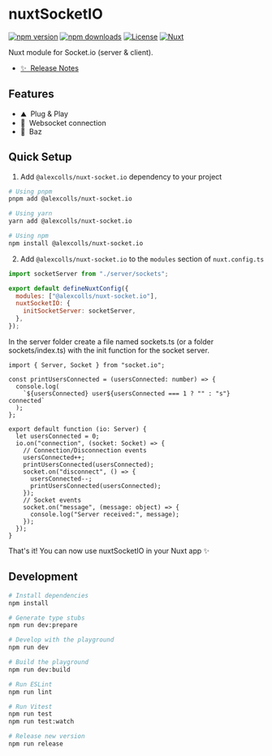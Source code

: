 # nuxtSocketIO

[![npm version][npm-version-src]][npm-version-href]
[![npm downloads][npm-downloads-src]][npm-downloads-href]
[![License][license-src]][license-href]
[![Nuxt][nuxt-src]][nuxt-href]

Nuxt module for Socket.io (server & client).

- [✨ &nbsp;Release Notes](/CHANGELOG.md)
  <!-- - [🏀 Online playground](https://stackblitz.com/github/your-org/@alexcolls/nuxt-socket.io?file=playground%2Fapp.vue) -->
  <!-- - [📖 &nbsp;Documentation](https://example.com) -->

## Features

<!-- Highlight some of the features your module provide here -->

- ⛰ &nbsp;Plug & Play
- 🚠 &nbsp;Websocket connection
- 🌲 &nbsp;Baz

## Quick Setup

1. Add `@alexcolls/nuxt-socket.io` dependency to your project

```bash
# Using pnpm
pnpm add @alexcolls/nuxt-socket.io

# Using yarn
yarn add @alexcolls/nuxt-socket.io

# Using npm
npm install @alexcolls/nuxt-socket.io
```

2. Add `@alexcolls/nuxt-socket.io` to the `modules` section of `nuxt.config.ts`

```js
import socketServer from "./server/sockets";

export default defineNuxtConfig({
  modules: ["@alexcolls/nuxt-socket.io"],
  nuxtSocketIO: {
    initSocketServer: socketServer,
  },
});
```

In the server folder create a file named sockets.ts (or a folder sockets/index.ts) with the init function for the socket server.

```
import { Server, Socket } from "socket.io";

const printUsersConnected = (usersConnected: number) => {
  console.log(
    `${usersConnected} user${usersConnected === 1 ? "" : "s"} connected`
  );
};

export default function (io: Server) {
  let usersConnected = 0;
  io.on("connection", (socket: Socket) => {
    // Connection/Disconnection events
    usersConnected++;
    printUsersConnected(usersConnected);
    socket.on("disconnect", () => {
      usersConnected--;
      printUsersConnected(usersConnected);
    });
    // Socket events
    socket.on("message", (message: object) => {
      console.log("Server received:", message);
    });
  });
}

```

That's it! You can now use nuxtSocketIO in your Nuxt app ✨

## Development

```bash
# Install dependencies
npm install

# Generate type stubs
npm run dev:prepare

# Develop with the playground
npm run dev

# Build the playground
npm run dev:build

# Run ESLint
npm run lint

# Run Vitest
npm run test
npm run test:watch

# Release new version
npm run release
```

<!-- Badges -->

[npm-version-src]: https://img.shields.io/npm/v/@alexcolls/nuxt-socket.io/latest.svg?style=flat&colorA=18181B&colorB=28CF8D
[npm-version-href]: https://npmjs.com/package/@alexcolls/nuxt-socket.io
[npm-downloads-src]: https://img.shields.io/npm/dm/@alexcolls/nuxt-socket.io.svg?style=flat&colorA=18181B&colorB=28CF8D
[npm-downloads-href]: https://npmjs.com/package/@alexcolls/nuxt-socket.io
[license-src]: https://img.shields.io/npm/l/@alexcolls/nuxt-socket.io.svg?style=flat&colorA=18181B&colorB=28CF8D
[license-href]: https://npmjs.com/package/@alexcolls/nuxt-socket.io
[nuxt-src]: https://img.shields.io/badge/Nuxt-18181B?logo=nuxt.js
[nuxt-href]: https://nuxt.com
